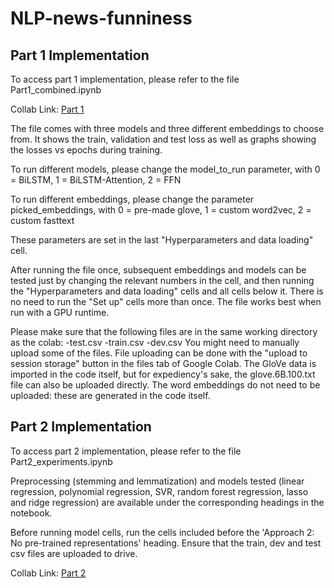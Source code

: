 # NLP-news-funniness


## Part 1 Implementation
To access part 1 implementation, please refer to the file Part1_combined.ipynb

Collab Link: [Part 1](https://colab.research.google.com/github/TerrenceCKCHAN/NLP-news-funniness/blob/main/Part1_combined.ipynb)

The file comes with three models and three different embeddings to choose from. It shows the train, validation and test loss as well as graphs showing the losses vs epochs during training.

To run different models, please change the 
model_to_run parameter, with 0 = BiLSTM, 1 = BiLSTM-Attention, 2 = FFN

To run different embeddings, please change the parameter
picked_embeddings, with 0 = pre-made glove, 1 = custom word2vec, 2 = custom fasttext

These parameters are set in the last "Hyperparameters and data loading" cell.

After running the file once, subsequent embeddings and models can be tested just by changing the relevant numbers in the cell, and then running the "Hyperparameters and data loading" cells and all cells below it. There is no need to run the "Set up" cells more than once.
The file works best when run with a GPU runtime. 

Please make sure that the following files are in the same working directory as the colab:
	-test.csv
	-train.csv 
	-dev.csv
You might need to manually upload some of the files. File uploading can be done with the "upload to session storage" button in the files tab of Google Colab. 
The GloVe data is imported in the code itself, but for expediency's sake, the glove.6B.100.txt file can also be uploaded directly. 
The word embeddings do not need to be uploaded: these are generated in the code itself. 

## Part 2 Implementation
To access part 2 implementation, please refer to the file Part2_experiments.ipynb

Preprocessing (stemming and lemmatization) and models tested (linear regression, polynomial regression, SVR, random forest regression, lasso and ridge regression) are available under the corresponding headings in the notebook.

Before running model cells, run the cells included before the 'Approach 2: No pre-trained representations' heading. Ensure that the train, dev and test csv files are uploaded to drive.

Collab Link: [Part 2](https://colab.research.google.com/github/TerrenceCKCHAN/NLP-news-funniness/blob/main/Part2_experiments.ipynb)


